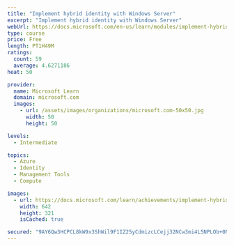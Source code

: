```yaml
---
title: "Implement hybrid identity with Windows Server"
excerpt: "Implement hybrid identity with Windows Server"
webUrl: https://docs.microsoft.com/en-us/learn/modules/implement-hybrid-identity-windows-server/
type: course
price: Free
length: PT1H49M
ratings:
  count: 59
  average: 4.6271186
heat: 50

provider:
  name: Microsoft Learn
  domain: microsoft.com
  images:
    - url: /assets/images/organizations/microsoft.com-50x50.jpg
      width: 50
      height: 50

levels:
  - Intermediate

topics:
  - Azure
  - Identity
  - Management Tools
  - Compute

images:
  - url: https://docs.microsoft.com/learn/achievements/implement-hybrid-identity-with-windows-server-social.png
    width: 642
    height: 321
    isCached: true

secured: "9AY6Qw3HCPCL8kW9x3ShWil9F1IZ25yCdmizcLCejj32NCw3mi4L5NPLOb+0NyUzSgGqEJhgeP5TP2oZFf6M34PgZreowViBd2VwkBdlC7O70uK+4PHeiD69mG1UvDXOcbjrSp0WcD9uo4cUfc0Re2juMq8Tia65E0SuCu47ysmdvhLS3LscKvEMnqBLUbMjqOFr1gU4xB1tQQ0iWuJTaEPqcB0nmdgLe/NfWatwBvkC8CckIb+Oo0fXG+ygIumVuv+fCw+CGTUpxDdfUzAqe/SLB2wmyjuKFmvvPOsagAOo6tboXDxO9jVarZrcxmMej9SkcSGuGaSzmt6Hnw3aftoSH2z311Bdyx2VrDGe23aJlcXQhjqCwAfbrjKJPIsSqDShIaQG3nWkoeN5smegaTWxVXwxURnSgsDduLthnME=;znQdPljETk5i8aB/tGULmw=="
---
```


